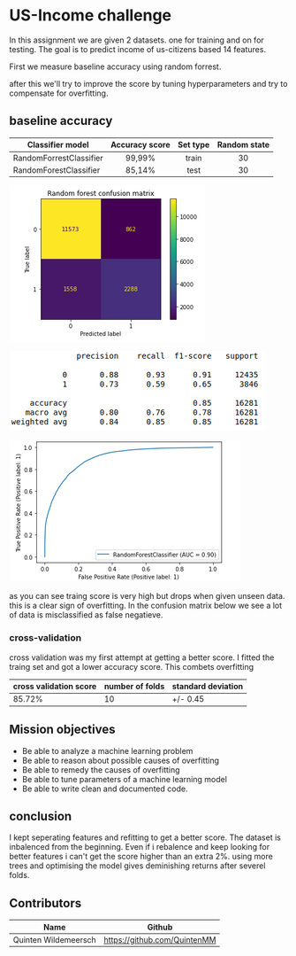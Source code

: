 # US-Income challenge 
In this assignment we are given 2 datasets. one for training and on for testing. The goal is to predict income of us-citizens based 14 features. 

First we measure baseline accuracy using random forrest. 

after this we'll try to improve the score by tuning hyperparameters and try to compensate for overfitting.


## baseline accuracy 
| Classifier model  | Accuracy score      | Set type | Random state | 
|------------------------|:----------------:|:-----:|:--------------:|
| RandomForrestClassifier | 99,99%  | train | 30 | 
| RandomForestClassifier | 85,14% | test  | 30 |


![](visuals/cf_baseline.png)

![](visuals/f1.png)

![](visuals/roc_score.png)


as you can see traing score is very high but drops when given unseen data. this is a clear sign of overfitting. In the confusion matrix below we see a lot of data is misclassified as false negatieve.

### cross-validation

cross validation was my first attempt at getting a better score. I fitted the traing set and got a lower accuracy score. This combets overfitting 

|cross validation score | number of folds  | standard deviation |
|-----------------------|------------------|--------------------|
|   85.72%              |        10        |     +/- 0.45       |

## Mission objectives

- Be able to analyze a machine learning problem
- Be able to reason about possible causes of overfitting
- Be able to remedy the causes of overfitting
- Be able to tune parameters of a machine learning model
- Be able to write clean and documented code.


## conclusion
I kept seperating features and refitting to get a better score. The dataset is inbalenced from the beginning. Even if i rebalence and keep looking for better features i can't get the score higher than an extra 2%. using more trees and optimising the model gives deminishing returns after severel folds. 



## Contributors
| Name                  | Github                                 |
|-----------------------|----------------------------------------|
| Quinten Wildemeersch          | https://github.com/QuintenMM   |

